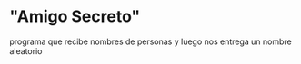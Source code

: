 <h1>"Amigo Secreto"</h1>
programa que recibe nombres de personas y luego nos entrega un nombre aleatorio
